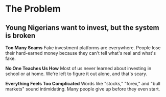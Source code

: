 # The Problem

## Young Nigerians want to invest, but the system is broken

**Too Many Scams**
Fake investment platforms are everywhere. People lose their hard-earned money because they can't tell what's real and what's fake.

**No One Teaches Us How**
Most of us never learned about investing in school or at home. We're left to figure it out alone, and that's scary.

**Everything Feels Too Complicated**
Words like "stocks," "forex," and "bull markets" sound intimidating. Many people give up before they even start. 
